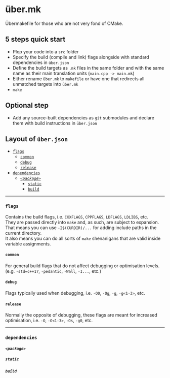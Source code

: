 # über.mk
Übermakefile for those who are not very fond of CMake.

## 5 steps quick start
- Plop your code into a `src` folder
- Specify the build (compile and link) flags alongside with standard dependencies in `über.json`
- Define the build targets as `.mk` files in the same folder and with the same name as their main translation units (`main.cpp -> main.mk`)
- Either rename `über.mk` to `makefile` or have one that redirects all unmatched targets into `über.mk`
- `make`

## Optional step
- Add any source-built dependencies as `git` submodules and declare them with build instructions in `über.json`

## Layout of `über.json`
- [`flags`](#flags)
  - [`common`](#common)
  - [`debug`](#debug)
  - [`release`](#release)
- [`dependencies`](#dependencies)
  - [_`<package>`_](#package)
    - [`static`](#static)
    - [`build`](#build)

---
### `flags`
Contains the build flags, i.e. `CXXFLAGS`, `CPPFLAGS`, `LDFLAGS`, `LDLIBS`, etc.  
They are passed directly into `make` and, as such, are subject to expansion. That means you can use `-I$(CURDIR)/...` for adding include paths in the current directory.  
It also means you can do all sorts of `make` shenanigans that are valid inside variable assignments.
#### `common`
For general build flags that do not affect debugging or optimisation levels. (e.g. `-std=c++17`, `-pedantic`, `-Wall`, `-I...`, etc.)
#### `debug`
Flags typically used when debugging, i.e. `-O0`, `-Og`, `-g`, `-g<1-3>`, etc.
#### `release`
Normally the opposite of debugging, these flags are meant for increased optimisation, i.e. `-O`, `-O<1-3>`, `-Os`, `-g0`, etc.

---
### `dependencies`

#### _`<package>`_

##### `static`

##### `build`
